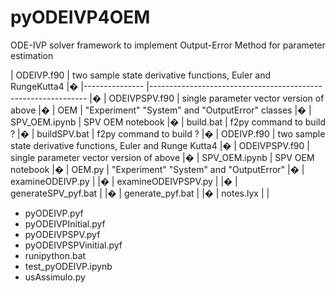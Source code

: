# pyODEIVP4OEM
ODE-IVP solver framework to implement Output-Error Method for parameter estimation


| ODEIVP.f90    	| two sample state derivative functions, Euler and RungeKutta4 	|�
|---------------	|--------------------------------------------------------------	|�
| ODEIVPSPV.f90 	| single parameter vector version of above                     	|�
| OEM           	| "Experiment" "System" and "OutputError" classes              	|�
| SPV_OEM.ipynb 	| SPV OEM notebook                                             	|�
| build.bat     	| f2py command to build ?                                       |�
| buildSPV.bat   	| f2py command to build ?                                       |�
| ODEIVP.f90     	| two sample state derivative functions, Euler and Runge Kutta4	|�
| ODEIVPSPV.f90  	| single parameter vector version of above                      |�
| SPV_OEM.ipynb  	|  SPV OEM notebook                                             |�
| OEM.py         	| "Experiment" "System" and "OutputError"                       |�
| examineODEIVP.py     	|                                                        	|�
| examineODEIVPSPV.py   |                                                       	|�
| generateSPV_pyf.bat   |                                                        	|�
| generate_pyf.bat     	|                                                        	|�
| notes.lyx   	        |                                                  	      |


* pyODEIVP.pyf
* pyODEIVPInitial.pyf
* pyODEIVPSPV.pyf
* pyODEIVPSPVinitial.pyf
* runipython.bat
* test_pyODEIVP.ipynb
* usAssimulo.py
